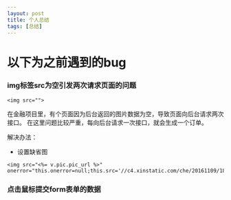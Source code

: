 ```yaml
---
layout: post
title: 个人总结
tags: [总结]
---
```



#   以下为之前遇到的bug

###  img标签src为空引发两次请求页面的问题

```
<img src="">
```

在金融项目里，有个页面因为后台返回的图片数据为空，导致页面向后台请求两次接口。
在这里问题比较严重，每向后台请求一次接口，就会生成一个订单。

解决办法：
* 设置缺省图
```
<img src="<%= v.pic.pic_url %>" onerror="this.onerror=null;this.src='//c4.xinstatic.com/che/20161109/1820/5822f87620d71845964.jpg';">
```

###  点击鼠标提交form表单的数据
